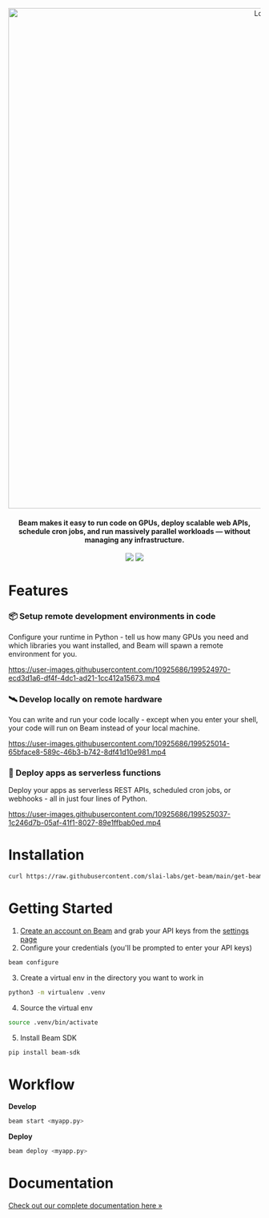 <p align="center">
<img alt="Logo" src="https://slai-demo-datasets.s3.amazonaws.com/git-header.png"/ width="1000">
</p>

<h4 align="center">
Beam makes it easy to run code on GPUs, deploy scalable web APIs, schedule cron jobs, and run massively parallel workloads — without managing any infrastructure.
</h4>

<p align="center">
<a href="https://join.slack.com/t/beam-89x5025/shared_invite/zt-1ye1jzgg2-cGpMKuoXZJiT3oSzgPmN8g"><img src="https://img.shields.io/badge/join-Slack-yellow"/></a>
<a href="https://docs.beam.cloud"><img src="https://img.shields.io/badge/docs-quickstart-blue"/></a>


# Features

### 📦 Setup remote development environments in code

Configure your runtime in Python - tell us how many GPUs you need and which libraries you want installed, and Beam will spawn a remote environment for you.

https://user-images.githubusercontent.com/10925686/199524970-ecd3d1a6-df4f-4dc1-ad21-1cc412a15673.mp4

### 🛰 Develop locally on remote hardware

You can write and run your code locally - except when you enter your shell, your code will run on Beam instead of your local machine.

https://user-images.githubusercontent.com/10925686/199525014-65bface8-589c-46b3-b742-8df41d10e981.mp4

### 🚀 Deploy apps as serverless functions

Deploy your apps as serverless REST APIs, scheduled cron jobs, or webhooks - all in just four lines of Python.

https://user-images.githubusercontent.com/10925686/199525037-1c246d7b-05af-41f1-8027-89e1ffbab0ed.mp4

# Installation

```bash
curl https://raw.githubusercontent.com/slai-labs/get-beam/main/get-beam.sh -sSfL | sh
```

# Getting Started

1. [Create an account on Beam](https://beam.cloud) and grab your API keys from the [settings page](https://www.beam.cloud/dashboard/settings/api-keys)
2. Configure your credentials (you'll be prompted to enter your API keys)

```bash
beam configure
```

3. Create a virtual env in the directory you want to work in

```bash
python3 -m virtualenv .venv
```

4. Source the virtual env

```bash
source .venv/bin/activate
```

5. Install Beam SDK

```bash
pip install beam-sdk
```

# Workflow

**Develop**

```bash
beam start <myapp.py>
```

**Deploy**

```bash
beam deploy <myapp.py>
```

# Documentation

[Check out our complete documentation here »](https://docs.beam.cloud)
